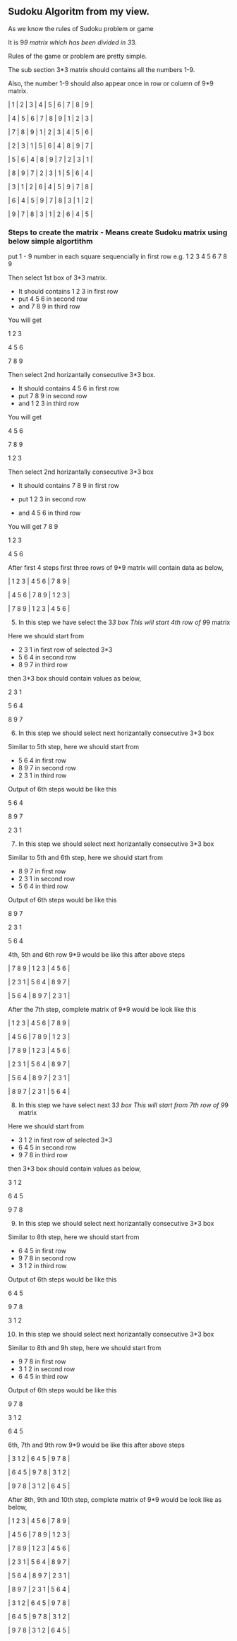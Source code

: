 ## Sudoku Algoritm from my view.

As we know the rules of Sudoku problem or game

It is 9*9 matrix which has been divided in 3*3.

Rules of the game or problem are pretty simple.

The sub section 3*3 matrix should contains all the numbers 1-9.

Also, the number 1-9 should also appear once in row or column of 9*9 matrix. 


|   1   |	  2   |   3   |	  4   |	  5   | 	6   |	  7   |   8   |	  9   |

|   4   |	  5   |	  6   |	  7	  |   8	  |   9   | 	1	  |   2 	|   3   |

|   7	  |   8 	|   9 	|   1   | 	2   | 	3   |	  4	  |   5   | 	6   |

|   2	  |   3	  |   1   | 	5   |	  6   | 	4   |	  8   |	  9   |	  7   |

|   5   | 	6   | 	4   |	  8   |	  9   | 	7   |	  2   | 	3   | 	1   |

|   8   | 	9   |	  7   |	  2   | 	3   |	  1   | 	5   | 	6   | 	4   |

|   3   |	  1   |	  2   |	  6   |	  4   |	  5   | 	9   | 	7   | 	8   |

|   6	  |   4   |	  5   |	  9   |	  7   | 	8   |	  3   |	  1   | 	2   |

|   9   |	  7   | 	8   |	  3   | 	1   |	  2   | 	6   |	  4   |   5   |


### Steps to create the matrix - Means create Sudoku matrix using below simple algortithm

put 1 - 9 number in each square sequencially in first row e.g. 1 2 3 4 5 6 7 8 9

Then select 1st box of 3*3 matrix.
  * It should contains 1 2 3 in first row
  * put 4 5 6 in second row 
  * and 7 8 9 in third row

You will get 

1 2 3 

4 5 6 

7 8 9

Then select 2nd horizantally consecutive 3*3 box.

  * It should contains 4 5 6 in first row 
  * put 7 8 9 in second row 
  * and 1 2 3 in third row

You will get

4 5 6 

7 8 9 

1 2 3

Then select 2nd horizantally consecutive 3*3 box 

* It should contains 7 8 9 in first row 

* put 1 2 3 in second row 

* and 4 5 6 in third row

You will get 
7 8 9 

1 2 3

4 5 6

After first 4 steps first three rows of 9*9 matrix will contain data as below,

| 1 2 3 | 4 5 6 | 7 8 9 | 

| 4 5 6 | 7 8 9 | 1 2 3 | 

| 7 8 9 | 1 2 3 | 4 5 6 |


5. In this step we have select the 3*3 box 
This will start 4th row of 9*9 matrix

Here we should start from

* 2 3 1 in first row of selected 3*3
* 5 6 4 in second row
* 8 9 7 in third row

then 3*3 box should contain values as below,

2 3 1

5 6 4

8 9 7

6. In this step we should select next horizantally consecutive 3*3 box

Similar to 5th step, here we should start from 

* 5 6 4 in first row
* 8 9 7 in second row
* 2 3 1 in third row 

Output of 6th steps would be like this

5 6 4

8 9 7

2 3 1

7. In this step we should select next horizantally consecutive 3*3 box

Similar to 5th and 6th step, here we should start from 

* 8 9 7 in first row
* 2 3 1 in second row 
* 5 6 4 in third row

Output of 6th steps would be like this

8 9 7

2 3 1

5 6 4

4th, 5th and 6th row 9*9 would be like this after above steps

| 7 8 9 | 1 2 3 | 4 5 6 |

| 2 3 1 | 5 6 4 | 8 9 7 |

| 5 6 4 | 8 9 7 | 2 3 1 |

After the 7th step, complete matrix of 9*9 would be look like this

| 1 2 3 | 4 5 6 | 7 8 9 | 

| 4 5 6 | 7 8 9 | 1 2 3 | 

| 7 8 9 | 1 2 3 | 4 5 6 |

| 2 3 1 | 5 6 4 | 8 9 7 |

| 5 6 4 | 8 9 7 | 2 3 1 |

| 8 9 7 | 2 3 1 | 5 6 4 |



8. In this step we have select next 3*3 box 
This will start from 7th row of 9*9 matrix


Here we should start from

* 3 1 2 in first row of selected 3*3
* 6 4 5 in second row
* 9 7 8 in third row

then 3*3 box should contain values as below,

3 1 2

6 4 5

9 7 8

9. In this step we should select next horizantally consecutive 3*3 box

Similar to 8th step, here we should start from 

* 6 4 5 in first row
* 9 7 8 in second row
* 3 1 2 in third row 

Output of 6th steps would be like this

6 4 5

9 7 8

3 1 2

10. In this step we should select next horizantally consecutive 3*3 box

Similar to 8th and 9h step, here we should start from 

* 9 7 8 in first row
* 3 1 2 in second row 
* 6 4 5 in third row

Output of 6th steps would be like this

9 7 8

3 1 2

6 4 5

6th, 7th and 9th row 9*9 would be like this after above steps

| 3 1 2 | 6 4 5 | 9 7 8 |

| 6 4 5 | 9 7 8 | 3 1 2 |

| 9 7 8 | 3 1 2 | 6 4 5 |

After 8th, 9th and 10th step, complete matrix of 9*9 would be look like as below,

| 1 2 3 | 4 5 6 | 7 8 9 | 

| 4 5 6 | 7 8 9 | 1 2 3 | 

| 7 8 9 | 1 2 3 | 4 5 6 |

| 2 3 1 | 5 6 4 | 8 9 7 |

| 5 6 4 | 8 9 7 | 2 3 1 |

| 8 9 7 | 2 3 1 | 5 6 4 |

| 3 1 2 | 6 4 5 | 9 7 8 |

| 6 4 5 | 9 7 8 | 3 1 2 |

| 9 7 8 | 3 1 2 | 6 4 5 |
